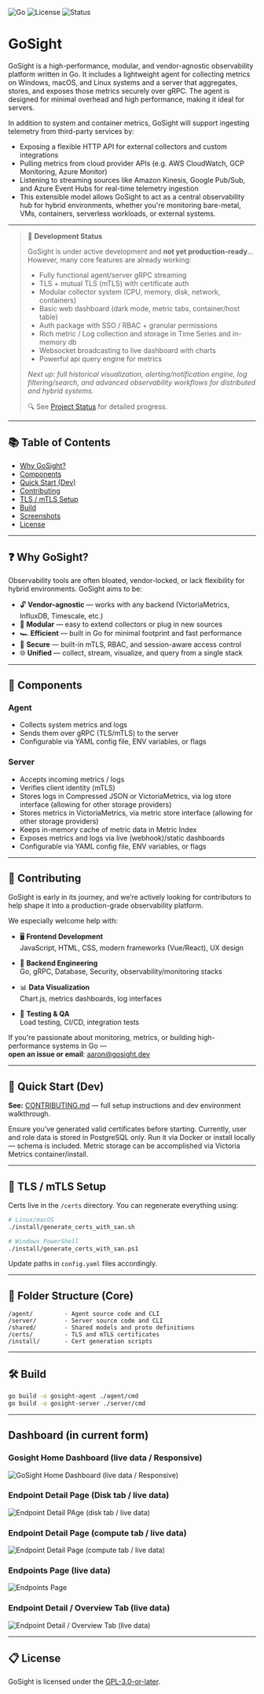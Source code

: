 ![Go](https://img.shields.io/badge/built%20with-Go-blue)
![License](https://img.shields.io/github/license/aaronlmathis/gosight)
![Status](https://img.shields.io/badge/status-in--progress-yellow)
# GoSight

GoSight is a high-performance, modular, and vendor-agnostic observability platform written in Go. It includes a lightweight agent for collecting metrics on Windows, macOS, and Linux systems and a server that aggregates, stores, and exposes those metrics securely over gRPC. The agent is designed for minimal overhead and high performance, making it ideal for servers.

In addition to system and container metrics, GoSight will support ingesting telemetry from third-party services by:
- Exposing a flexible HTTP API for external collectors and custom integrations
- Pulling metrics from cloud provider APIs (e.g. AWS CloudWatch, GCP Monitoring, Azure Monitor)
- Listening to streaming sources like Amazon Kinesis, Google Pub/Sub, and Azure Event Hubs for real-time telemetry ingestion
- This extensible model allows GoSight to act as a central observability hub for hybrid environments, whether you're monitoring bare-metal, VMs, containers, serverless workloads, or external systems.
---
> 🚧 **Development Status**
>
> GoSight is under active development and **not yet production-ready**... However, many core features are already working:
>
> - Fully functional agent/server gRPC streaming  
> - TLS + mutual TLS (mTLS) with certificate auth  
> - Modular collector system (CPU, memory, disk, network, containers)  
> - Basic web dashboard (dark mode, metric tabs, container/host table)  
> - Auth package with SSO / RBAC + granular permissions
> - Rich metric / Log collection and storage in Time Series and in-memory db
> - Websocket broadcasting to live dashboard with charts
> - Powerful api query engine for metrics
>
> _Next up: full historical visualization, alerting/notification engine, log filtering/search, and advanced observability workflows for distributed and hybrid systems._
>
> 🔍 See [Project Status](https://github.com/aaronlmathis/gosight/blob/main/PROJECT_STATUS.md) for detailed progress.
---
## 📚 Table of Contents
- [Why GoSight?](#-why-gosight)
- [Components](#-components)
- [Quick Start (Dev)](#-quick-start-dev)
- [Contributing](#-contributing)
- [TLS / mTLS Setup](#-tls--mtls-setup)
- [Build](#-build)
- [Screenshots](#overview-page)
- [License](#-license)

---

## ❓ Why GoSight?

Observability tools are often bloated, vendor-locked, or lack flexibility for hybrid environments. GoSight aims to be:

- 🔓 **Vendor-agnostic** — works with any backend (VictoriaMetrics, InfluxDB, Timescale, etc.)
- 🧩 **Modular** — easy to extend collectors or plug in new sources
- 🏎️ **Efficient** — built in Go for minimal footprint and fast performance
- 🔐 **Secure** — built-in mTLS, RBAC, and session-aware access control
- 🌐 **Unified** — collect, stream, visualize, and query from a single stack
---
## 🧪 Components

### Agent
- Collects system metrics and logs
- Sends them over gRPC (TLS/mTLS) to the server
- Configurable via YAML config file, ENV variables, or flags

### Server
- Accepts incoming metrics / logs
- Verifies client identity (mTLS)
- Stores logs in Compressed JSON or VictoriaMetrics, via log store interface (allowing for other storage providers)
- Stores metrics in VictoriaMetrics, via metric store interface (allowing for other storage providers)
- Keeps in-memory cache of metric data in Metric Index
- Exposes metrics and logs via live (webhook)/static dashboards
- Configurable via YAML config file, ENV variables, or flags

---
## 🤝 Contributing

GoSight is early in its journey, and we’re actively looking for contributors to help shape it into a production-grade observability platform.

We especially welcome help with:

- 🖥️ **Frontend Development**  
  JavaScript, HTML, CSS, modern frameworks (Vue/React), UX design

- 🔧 **Backend Engineering**  
  Go, gRPC, Database, Security, observability/monitoring stacks

- 📊 **Data Visualization**  
  Chart.js, metrics dashboards, log interfaces

- 🧪 **Testing & QA**  
  Load testing, CI/CD, integration tests

If you're passionate about monitoring, metrics, or building high-performance systems in Go —  
**open an issue or email**: [aaron@gosight.dev](mailto:aaron@gosight.dev)

---
## 🚀 Quick Start (Dev)

**See:** [CONTRIBUTING.md](https://github.com/aaronlmathis/gosight/blob/main/CONTRIBUTING.md) — full setup instructions and dev environment walkthrough.

Ensure you’ve generated valid certificates before starting. Currently, user and role data is stored in PostgreSQL only. Run it via Docker or install locally — schema is included. Metric storage can be accomplished via Victoria Metrics container/install. 

---

## 🔐 TLS / mTLS Setup

Certs live in the `/certs` directory. You can regenerate everything using:

```bash
# Linux/macOS
./install/generate_certs_with_san.sh

# Windows PowerShell
./install/generate_certs_with_san.ps1
```

Update paths in `config.yaml` files accordingly.

---

## 📂 Folder Structure (Core)

```
/agent/         - Agent source code and CLI
/server/        - Server source code and CLI
/shared/        - Shared models and proto definitions
/certs/         - TLS and mTLS certificates
/install/       - Cert generation scripts
```

---

## 🛠 Build

```bash
go build -o gosight-agent ./agent/cmd
go build -o gosight-server ./server/cmd
```
---
## Dashboard (in current form)

### Gosight Home Dashboard (live data / Responsive)
![GoSight Home Dashboard (live data / Responsive)](images/goSight-dev-live-dashboard-home.png)
### Endpoint Detail Page (Disk tab / live data)
![Endpoint Detail PAge (disk tab / live data)](images/goSight-dev-live-data-Disk-Endpoint-Detail-Page.jpeg)
### Endpoint Detail Page (compute tab / live data)
![Endpoint Detail Page (compute tab / live data)](images/gosight-endpoint-details-compute-tab-live-data.jpeg)

### Endpoints Page (live data)
![Endpoints Page](images/gosight-dev-live-data-Endpoints-Page.png)

### Endpoint Detail / Overview Tab (live data)
![Endpoint Detail / Overview Tab (live data)](images/goSight-dev-live-data-Overview-Page.png)


---

## 📋 License

GoSight is licensed under the [GPL-3.0-or-later](https://www.gnu.org/licenses/gpl-3.0.html).


